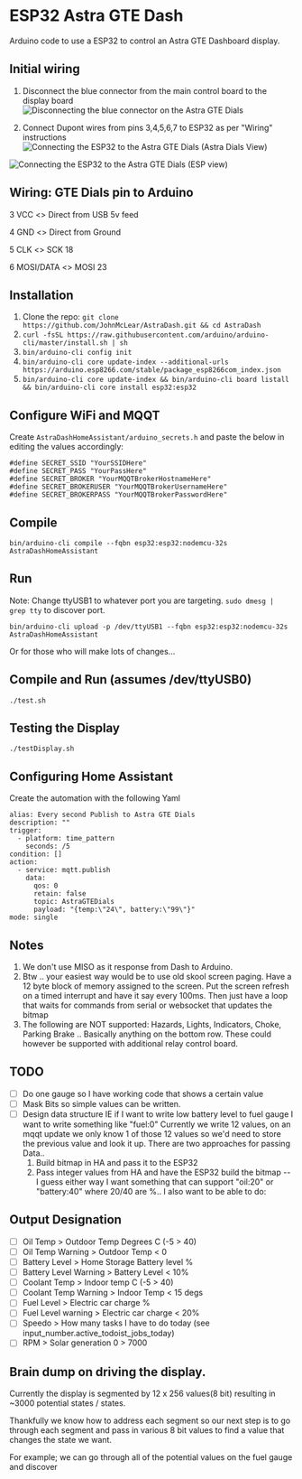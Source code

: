 # ESP32 Astra GTE Dash
Arduino code to use a ESP32 to control an Astra GTE Dashboard display.

## Initial wiring
1. Disconnect the blue connector from the main control board to the display board
![Disconnecting the blue connector on the Astra GTE Dials](https://github.com/JohnMcLear/AstraDash/assets/220864/3600ab1a-57b3-4267-b3ec-5098f7bfbefa)

1. Connect Dupont wires from pins 3,4,5,6,7 to ESP32 as per "Wiring" instructions
![Connecting the ESP32 to the Astra GTE Dials (Astra Dials View)](https://github.com/JohnMcLear/AstraDash/assets/220864/44b5a965-aa06-49ab-9637-cea280dbe507)

![Connecting the ESP32 to the Astra GTE Dials (ESP view)](https://github.com/JohnMcLear/AstraDash/assets/220864/fbfee946-2f15-4cee-b03e-1722e2407713)


## Wiring: GTE Dials pin to Arduino

3 VCC <> Direct from USB 5v feed

4 GND <> Direct from Ground

5 CLK <> SCK 18

6 MOSI/DATA <> MOSI 23

## Installation
1. Clone the repo: ``git clone https://github.com/JohnMcLear/AstraDash.git && cd AstraDash``
1. ``curl -fsSL https://raw.githubusercontent.com/arduino/arduino-cli/master/install.sh | sh``
1. ``bin/arduino-cli config init``
1. ``bin/arduino-cli core update-index --additional-urls https://arduino.esp8266.com/stable/package_esp8266com_index.json``
1. ``bin/arduino-cli core update-index && bin/arduino-cli board listall && bin/arduino-cli core install esp32:esp32``

## Configure WiFi and MQQT
Create ``AstraDashHomeAssistant/arduino_secrets.h`` and paste the below in editing the values accordingly:
```
#define SECRET_SSID "YourSSIDHere"
#define SECRET_PASS "YourPassHere"
#define SECRET_BROKER "YourMQQTBrokerHostnameHere"
#define SECRET_BROKERUSER "YourMQQTBrokerUsernameHere"
#define SECRET_BROKERPASS "YourMQQTBrokerPasswordHere"
```

## Compile
``bin/arduino-cli compile --fqbn esp32:esp32:nodemcu-32s AstraDashHomeAssistant``

## Run
Note: Change ttyUSB1 to whatever port you are targeting.  ``sudo dmesg | grep tty`` to discover port.

``bin/arduino-cli upload -p /dev/ttyUSB1 --fqbn esp32:esp32:nodemcu-32s AstraDashHomeAssistant``

Or for those who will make lots of changes...

## Compile and Run (assumes /dev/ttyUSB0)
``./test.sh``

## Testing the Display
``./testDisplay.sh``

## Configuring Home Assistant
Create the automation with the following Yaml

```
alias: Every second Publish to Astra GTE Dials
description: ""
trigger:
  - platform: time_pattern
    seconds: /5
condition: []
action:
  - service: mqtt.publish
    data:
      qos: 0
      retain: false
      topic: AstraGTEDials
      payload: "{temp:\"24\", battery:\"99\"}"
mode: single
```


## Notes
1. We don't use MISO as it response from Dash to Arduino.
1. Btw .. your easiest way would be to use old skool screen paging.  Have a 12 byte block of memory assigned to the screen. Put the screen refresh on a timed interrupt and have it say every 100ms. Then just have a loop that waits for commands from serial or websocket that updates the bitmap
1. The following are NOT supported: Hazards, Lights, Indicators, Choke, Parking Brake ..   Basically anything on the bottom row.  These could however be supported with additional relay control board.

## TODO
 - [ ] Do one gauge so I have working code that shows a certain value
 - [ ] Mask Bits so simple values can be written.
 - [ ] Design data structure IE if I want to write low battery level to fuel gauge I want to write something like "fuel:0"
   Currently we write 12 values, on an mqqt update we only know 1 of those 12 values so we'd need to store the previous value and look it up.
   There are two approaches for passing Data..
    1. Build bitmap in HA and pass it to the ESP32
    1. Pass integer values from HA and have the ESP32 build the bitmap
 -- I guess either way I want something that can support "oil:20" or "battery:40" where 20/40 are %..  I also want to be able to do:

## Output Designation
 - [ ] Oil Temp > Outdoor Temp Degrees C (-5 > 40)
 - [ ] Oil Temp Warning > Outdoor Temp < 0
 - [ ] Battery Level > Home Storage Battery level %
 - [ ] Battery Level Warning > Battery Level < 10%
 - [ ] Coolant Temp > Indoor temp C (-5 > 40)
 - [ ] Coolant Temp Warning > Indoor Temp < 15 degs
 - [ ] Fuel Level > Electric car charge %
 - [ ] Fuel Level warning > Electric car charge < 20%
 - [ ] Speedo > How many tasks I have to do today (see input_number.active_todoist_jobs_today)
 - [ ] RPM > Solar generation 0 > 7000

## Brain dump on driving the display.
Currently the display is segmented by 12 x 256 values(8 bit) resulting in ~3000 potential states / states.

Thankfully we know how to address each segment so our next step is to go through each segment and pass in various 8 bit values to find a value that changes the state we want.

For example; we can go through all of the potential values on the fuel gauge and discover 
